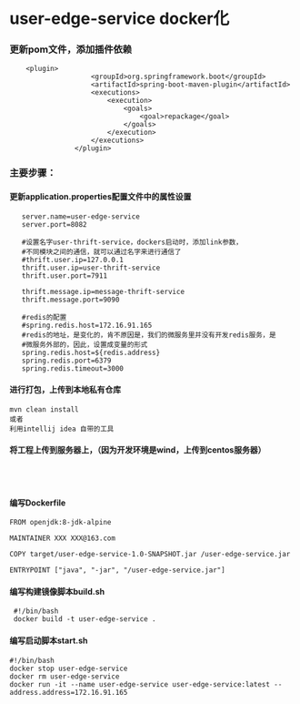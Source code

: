 # user-edge-service docker化 
### 更新pom文件，添加插件依赖  
    
        <plugin>
                        <groupId>org.springframework.boot</groupId>
                        <artifactId>spring-boot-maven-plugin</artifactId>
                        <executions>
                            <execution>
                                <goals>
                                    <goal>repackage</goal>
                                </goals>
                            </execution>
                        </executions>
                    </plugin>
  ### 主要步骤：
  #### 更新application.properties配置文件中的属性设置
       server.name=user-edge-service
       server.port=8082
       
       #设置名字user-thrift-service，dockers启动时，添加link参数，
       #不同模块之间的通信，就可以通过名字来进行通信了
       #thrift.user.ip=127.0.0.1
       thrift.user.ip=user-thrift-service
       thrift.user.port=7911
       
       thrift.message.ip=message-thrift-service
       thrift.message.port=9090
       
       #redis的配置
       #spring.redis.host=172.16.91.165
       #redis的地址，是变化的，肯不原因是，我们的微服务里并没有开发redis服务，是
       #微服务外部的，因此，设置成变量的形式
       spring.redis.host=${redis.address}
       spring.redis.port=6379
       spring.redis.timeout=3000
  #### 进行打包，上传到本地私有仓库  
    mvn clean install  
    或者 
    利用intellij idea 自带的工具  
  #### 将工程上传到服务器上，（因为开发环境是wind，上传到centos服务器）  
&ensp;  
&ensp;  
       
 
  #### 编写Dockerfile  
    FROM openjdk:8-jdk-alpine
    
    MAINTAINER XXX XXX@163.com
    
    COPY target/user-edge-service-1.0-SNAPSHOT.jar /user-edge-service.jar
    
    ENTRYPOINT ["java", "-jar", "/user-edge-service.jar"]
  #### 编写构建镜像脚本build.sh  
     #!/bin/bash
     docker build -t user-edge-service . 
     
  
  #### 编写启动脚本start.sh  
    #!/bin/bash
    docker stop user-edge-service
    docker rm user-edge-service
    docker run -it --name user-edge-service user-edge-service:latest --address.address=172.16.91.165
 &ensp;  
 &ensp;  
 &ensp;  
 &ensp;  
 &ensp;  
 &ensp;  
                         